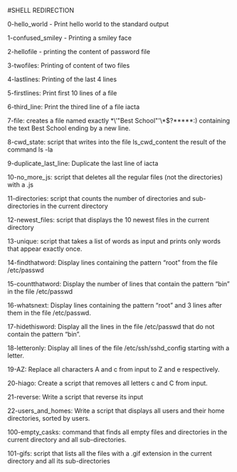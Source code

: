 #SHELL REDIRECTION

0-hello_world - Print hello world to the standard output

1-confused_smiley - Printing a smiley face

2-hellofile - printing the content of password file

3-twofiles: Printing of content of two files

4-lastlines: Printing of the last 4 lines

5-firstlines: Print first 10 lines of a file

6-third_line: Print the thired line of a file iacta

7-file: creates a file named exactly \*\\'"Best School"\'\\*$\?\*\*\*\*\*:) containing the text Best School ending by a new line.

8-cwd_state: script that writes into the file ls_cwd_content the result of the command ls -la

9-duplicate_last_line: Duplicate the last line of iacta

10-no_more_js: script that deletes all the regular files (not the directories) with a .js

11-directories: script that counts the number of directories and sub-directories in the current directory

12-newest_files:  script that displays the 10 newest files in the current directory

13-unique: script that takes a list of words as input and prints only words that appear exactly once.

14-findthatword: Display lines containing the pattern “root” from the file /etc/passwd

15-countthatword: Display the number of lines that contain the pattern “bin” in the file /etc/passwd

16-whatsnext: Display lines containing the pattern “root” and 3 lines after them in the file /etc/passwd.

17-hidethisword: Display all the lines in the file /etc/passwd that do not contain the pattern “bin”.

18-letteronly: Display all lines of the file /etc/ssh/sshd_config starting with a letter.

19-AZ: Replace all characters A and c from input to Z and e respectively.

20-hiago: Create a script that removes all letters c and C from input.

21-reverse: Write a script that reverse its input

22-users_and_homes: Write a script that displays all users and their home directories, sorted by users.

100-empty_casks:  command that finds all empty files and directories in the current directory and all sub-directories.

101-gifs:  script that lists all the files with a .gif extension in the current directory and all its sub-directories
